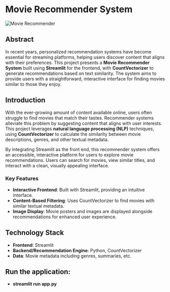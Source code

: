 # Movie Recommender System

![Movie Recommender](image.png)

## Abstract
In recent years, personalized recommendation systems have become essential for streaming platforms, helping users discover content that aligns with their preferences. This project presents a **Movie Recommender System** built using **Streamlit** for the frontend, with **CountVectorizer** to generate recommendations based on text similarity. The system aims to provide users with a straightforward, interactive interface for finding movies similar to those they enjoy.

## Introduction
With the ever-growing amount of content available online, users often struggle to find movies that match their tastes. Recommender systems alleviate this problem by suggesting content that aligns with user interests. This project leverages **natural language processing (NLP)** techniques, using **CountVectorizer** to calculate the similarity between movie descriptions, genres, and other textual metadata.

By integrating Streamlit as the front end, this recommender system offers an accessible, interactive platform for users to explore movie recommendations. Users can search for movies, view similar titles, and interact with a clean, visually appealing interface.

### Key Features
- **Interactive Frontend**: Built with Streamlit, providing an intuitive interface.
- **Content-Based Filtering**: Uses CountVectorizer to find movies with similar textual metadata.
- **Image Display**: Movie posters and images are displayed alongside recommendations for enhanced user experience.
  
## Technology Stack
- **Frontend**: Streamlit
- **Backend/Recommendation Engine**: Python, CountVectorizer
- **Data**: Movie metadata including genres, summaries, etc.

## Run the application:
- **streamlit run app.py**

